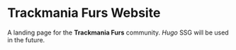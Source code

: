 # Trackmania Furs Website

A landing page for the **Trackmania Furs** community. *Hugo* SSG will be used in the future.
